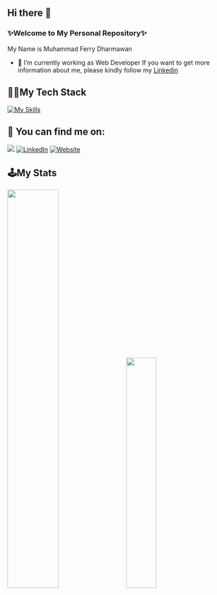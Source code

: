## Hi there 👋


### ✨Welcome to My Personal Repository✨

My Name is Muhammad Ferry Dharmawan
- 🔭 I’m currently working as Web Developer If you want to get more information about me, please kindly follow my [Linkedin](https://www.linkedin.com/in/m-ferry-dharmawan/)
  
## 👨‍💻My Tech Stack 
[![My Skills](https://skillicons.dev/icons?i=js,bootstrap,php,mysql,figma,git)](https://skillicons.dev) 

## 🔎 You can find me on:

<a href="mailto:haekalsutrisna@outlook.com"><img src="https://img.shields.io/badge/Gmail-D14836?style=for-the-badge&logo=gmail&logoColor=white"/></a>
[![LinkedIn](https://img.shields.io/badge/LinkedIn-%230077B5.svg?&style=for-the-badge&logo=linkedin&logoColor=white)](https://www.linkedin.com/in/m-ferry-dharmawan/)
[![Website](https://img.shields.io/badge/Website-000000?style=for-the-badge&logo=vercel&logoColor=white)](https://muhammadferrydharmawan.github.io/)

## 🕹️My Stats
<img src="https://github-readme-stats.vercel.app/api?username=muhammadferrydharmawan&show_icons=true&theme=tokyonight" width="48%"> &nbsp; &nbsp; &nbsp; <img src="https://github-readme-stats.vercel.app/api/top-langs/?username=muhammadferrydharmawan&layout=compact&theme=tokyonight" width="36.5%">
